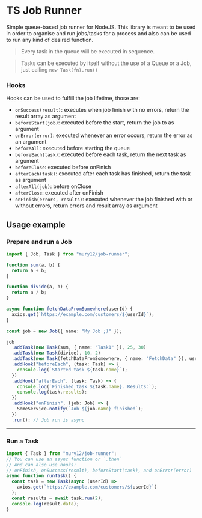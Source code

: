 # TS Job Runner

Simple queue-based job runner for NodeJS.
This library is meant to be used in order to organise and run jobs/tasks for a process
and also can be used to run any kind of desired function.

> Every task in the queue will be executed in sequence.

> Tasks can be executed by itself without the use of a Queue or a Job, just calling `new Task(fn).run()`

### Hooks

Hooks can be used to fulfill the job lifetime, those are:

- `onSuccess(result)`: executes when job finish with no errors, return the result array as argument
- `beforeStart(job)`: executed before the start, return the job to as argument
- `onError(error)`: executed whenever an error occurs, return the error as an argument
- `beforeAll`: executed before starting the queue
- `beforeEach(task)`: executed before each task, return the next task as argument
- `beforeClose`: executed before onFinish
- `afterEach(task)`: executed after each task has finished, return the task as argument
- `afterAll(job)`: before onClose
- `afterClose`: executed after onFinish
- `onFinish(errors, results)`: executed whenever the job finished with or without errors, return errors and result array as argument

## Usage example

### Prepare and run a Job

```ts
import { Job, Task } from "mury12/job-runner";

function sum(a, b) {
  return a + b;
}

function divide(a, b) {
  return a / b;
}

async function fetchDataFromSomewhere(userId) {
  axios.get(`https://example.com/customers/${userId}`);
}

const job = new Job({ name: "My Job ;)" });

job
  .addTask(new Task(sum, { name: "Task1" }), 25, 30)
  .addTask(new Task(divide), 10, 2)
  .addTask(new Task(fetchDataFromSomewhere, { name: "FetchData" }), userId)
  .addHook("beforeEach", (task: Task) => {
    console.log(`Started task ${task.name}`);
  })
  .addHook("afterEach", (task: Task) => {
    console.log(`Finished task ${task.name}. Results:`);
    console.log(task.results);
  })
  .addHook("onFinish", (job: Job) => {
    SomeService.notify(`Job ${job.name} finished`);
  })
  .run(); // Job run is async
```

---

### Run a Task

```ts
import { Task } from "mury12/job-runner";
// You can use an async function or `.then`
// And can also use hooks:
// onFinish, onSuccess(result), beforeStart(task), and onError(error)
async function runTask() {
  const task = new Task(async (userId) =>
    axios.get(`https://example.com/customers/${userId}`)
  );
  const results = await task.run(2);
  console.log(result.data);
}
```
